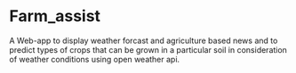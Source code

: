 # Farm_assist

A Web-app to display weather forcast and agriculture based news and to predict types of crops that can be grown in a particular soil in consideration of weather conditions using open weather api.
